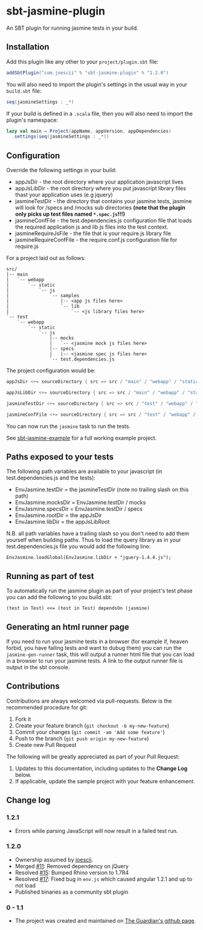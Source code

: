 # sbt-jasmine-plugin

An SBT plugin for running jasmine tests in your build.

## Installation

Add this plugin like any other to your `project/plugin.sbt` file:

```scala
addSbtPlugin("com.joescii" % "sbt-jasmine-plugin" % "1.2.0")  
```

You will also need to import the plugin's settings in the usual way in your `build.sbt` file:

```scala
seq(jasmineSettings : _*)
```

If your build is defined in a `.scala` file, then you will also need to import the plugin's namespace:

```scala
lazy val main = Project(appName, appVersion, appDependencies)
  .settings(seq(jasmineSettings : _*))
```


## Configuration

Override the following settings in your build:

 * appJsDir - the root directory where your application javascript lives
 * appJsLibDir - the root directory where you put javascript library files thast your application uses (e.g jquery)
 * jasmineTestDir - the directory that contains your jasmine tests, jasmine will look for /specs and /mocks sub directories **(note that the plugin only picks up test files named `*.spec.js`!!!)**
 * jasmineConfFile - the test.dependencies.js configuration file that loads the required application js and lib js files into the test context.
 * jasmineRequireJsFile - the file that is your require.js library file
 * jasmineRequireConfFile - the require.conf.js configuration file for require.js


For a project laid out as follows:

```
src/
|-- main
|   `-- webapp
|       `-- static
|           `-- js
|               `-- samples
|                   |-- <app js files here>
|                   `-- lib
|                       `-- <js library files here>
`-- test
    `-- webapp
        `-- static
            `-- js
                |-- mocks
                |   `-- <jasmine mock js files here>
                |-- specs
                |   |-- <jasmine spec js files here>
                `-- test.dependencies.js

```

The project configuration would be:

```scala
appJsDir <+= sourceDirectory { src => src / "main" / "webapp" / "static" / "js" / "samples"}

appJsLibDir <+= sourceDirectory { src => src / "main" / "webapp" / "static" / "js" / "samples" / "lib" }

jasmineTestDir <+= sourceDirectory { src => src / "test" / "webapp" / "static" / "js" }

jasmineConfFile <+= sourceDirectory { src => src / "test" / "webapp" / "static" / "js" / "test.dependencies.js" }
```

You can now run the `jasmine` task to run the tests.

See [sbt-jasmine-example](https://github.com/guardian/sbt-jasmine-example) for a full working example project.


## Paths exposed to your tests

The following path variables are available to your javascript (in test.dependencies.js and the tests):

* EnvJasmine.testDir = the jasmineTestDir (note no trailing slash on this path)
* EnvJasmine.mocksDir = EnvJasmine.testDir / mocks
* EnvJasmine.specsDir = EnvJasmine.testDir / specs
* EnvJasmine.rootDir = the appJsDir
* EnvJasmine.libDir = the appJsLibRoot

N.B. all path variables have a trailing slash so you don't need to add them yourself when building paths. Thus to load
the query library as in your test.dependencies.js file you would add the following line:

```
EnvJasmine.loadGlobal(EnvJasmine.libDir + "jquery-1.4.4.js");
```


## Running as part of test

To automatically run the jasmine plugin as part of your project's test phase you can add the following to you build.sbt:

```
(test in Test) <<= (test in Test) dependsOn (jasmine)
```

## Generating an html runner page

If you need to run your jasmine tests in a browser (for example if, heaven forbid, you have failing tests and want to dubug them)
you can run the ```jasmine-gen-runner``` task, this will output a runner html file that you can load in a browser to run your jasmine tests.
A link to the output runner file is output in the sbt console.

## Contributions

Contributions are always welcomed via pull-requests.  Below is the recommended procedure for git:

1. Fork it
2. Create your feature branch (`git checkout -b my-new-feature`)
3. Commit your changes (`git commit -am 'Add some feature'`)
4. Push to the branch (`git push origin my-new-feature`)
5. Create new Pull Request

The following will be greatly appreciated as part of your Pull Request:

1. Updates to this documentation, including updates to the **Change Log** below.
2. If applicable, update the sample project with your feature enhancement.

## Change log

### 1.2.1
* Errors while parsing JavaScript will now result in a failed test run. 

### 1.2.0
* Ownership assumed by [joescii](https://github.com/joescii). 
* Merged [#11](https://github.com/guardian/sbt-jasmine-plugin/pull/11): Removed dependency on jQuery
* Resolved [#15](https://github.com/guardian/sbt-jasmine-plugin/issues/15): Bumped Rhino version to 1.7R4
* Resolved [#17](https://github.com/guardian/sbt-jasmine-plugin/issues/17): Fixed bug in `env.js` which caused angular 1.2.1 and up to not load
* Published binaries as a community sbt plugin

### 0 - 1.1
* The project was created and maintained on [The Guardian's github page](https://github.com/guardian/sbt-jasmine-plugin).
